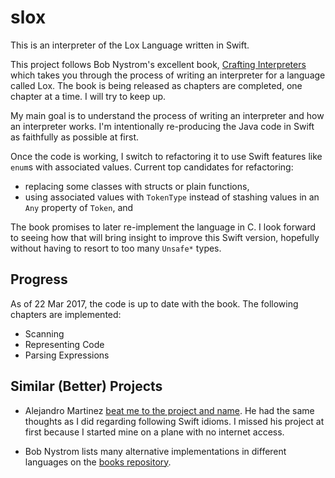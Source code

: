 # slox

This is an interpreter of the Lox Language written in Swift.

This project follows Bob Nystrom's excellent book,
[Crafting Interpreters](http://www.craftinginterpreters.com)
which takes you through the process of writing an interpreter for a language
called Lox. The book is being released as chapters are completed, one chapter
at a time. I will try to keep up.

My main goal is to understand the process of writing an interpreter and how an
interpreter works. I'm intentionally re-producing the Java code in Swift as
faithfully as possible at first.

Once the code is working, I switch to refactoring it to use Swift features like
`enum`s with associated values. Current top candidates for refactoring:
* replacing some classes with structs or plain functions,
* using associated values with `TokenType` instead of stashing values in an
  `Any` property of `Token`, and

The book promises to later re-implement the language in C. I look forward to
seeing how that will bring insight to improve this Swift version, hopefully
without having to resort to too many `Unsafe*` types.

## Progress
As of 22 Mar 2017, the code is up to date with the book. The following chapters
are implemented:
* Scanning
* Representing Code
* Parsing Expressions

## Similar (Better) Projects
* Alejandro Martinez
[beat me to the project and name](https://github.com/alexito4/slox).
He had the same thoughts as I did regarding following Swift idioms. I missed his
project at first because I started mine on a plane with no internet access.

* Bob Nystrom lists many alternative implementations in different languages on
the [books repository](https://github.com/munificent/craftinginterpreters).
